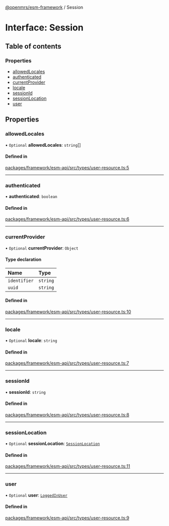 [@openmrs/esm-framework](../API.md) / Session

# Interface: Session

## Table of contents

### Properties

- [allowedLocales](Session.md#allowedlocales)
- [authenticated](Session.md#authenticated)
- [currentProvider](Session.md#currentprovider)
- [locale](Session.md#locale)
- [sessionId](Session.md#sessionid)
- [sessionLocation](Session.md#sessionlocation)
- [user](Session.md#user)

## Properties

### allowedLocales

• `Optional` **allowedLocales**: `string`[]

#### Defined in

[packages/framework/esm-api/src/types/user-resource.ts:5](https://github.com/Vishal772-pixel/openmrs-esm-core/blob/main/packages/framework/esm-api/src/types/user-resource.ts#L5)

___

### authenticated

• **authenticated**: `boolean`

#### Defined in

[packages/framework/esm-api/src/types/user-resource.ts:6](https://github.com/Vishal772-pixel/openmrs-esm-core/blob/main/packages/framework/esm-api/src/types/user-resource.ts#L6)

___

### currentProvider

• `Optional` **currentProvider**: `Object`

#### Type declaration

| Name | Type |
| :------ | :------ |
| `identifier` | `string` |
| `uuid` | `string` |

#### Defined in

[packages/framework/esm-api/src/types/user-resource.ts:10](https://github.com/Vishal772-pixel/openmrs-esm-core/blob/main/packages/framework/esm-api/src/types/user-resource.ts#L10)

___

### locale

• `Optional` **locale**: `string`

#### Defined in

[packages/framework/esm-api/src/types/user-resource.ts:7](https://github.com/Vishal772-pixel/openmrs-esm-core/blob/main/packages/framework/esm-api/src/types/user-resource.ts#L7)

___

### sessionId

• **sessionId**: `string`

#### Defined in

[packages/framework/esm-api/src/types/user-resource.ts:8](https://github.com/Vishal772-pixel/openmrs-esm-core/blob/main/packages/framework/esm-api/src/types/user-resource.ts#L8)

___

### sessionLocation

• `Optional` **sessionLocation**: [`SessionLocation`](SessionLocation.md)

#### Defined in

[packages/framework/esm-api/src/types/user-resource.ts:11](https://github.com/Vishal772-pixel/openmrs-esm-core/blob/main/packages/framework/esm-api/src/types/user-resource.ts#L11)

___

### user

• `Optional` **user**: [`LoggedInUser`](LoggedInUser.md)

#### Defined in

[packages/framework/esm-api/src/types/user-resource.ts:9](https://github.com/Vishal772-pixel/openmrs-esm-core/blob/main/packages/framework/esm-api/src/types/user-resource.ts#L9)
